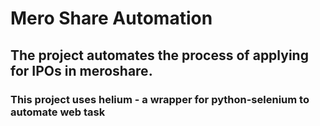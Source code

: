 # Mero Share Automation

## The project automates the process of applying for IPOs in meroshare. 

### This project uses helium - a wrapper for python-selenium to automate web task
